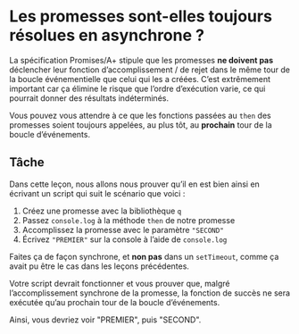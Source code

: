 # Les promesses sont-elles toujours résolues en asynchrone ?

La spécification Promises/A+ stipule que les promesses **ne doivent pas**
déclencher leur fonction d’accomplissement / de rejet dans le même tour
de la boucle événementielle que celui qui les a créées.  C’est extrêmement
important car ça élimine le risque que l’ordre d’exécution varie, ce qui
pourrait donner des résultats indéterminés.

Vous pouvez vous attendre à ce que les fonctions passées au `then` des
promesses soient toujours appelées, au plus tôt, au **prochain** tour de
la boucle d’événements.

## Tâche

Dans cette leçon, nous allons nous prouver qu’il en est bien ainsi en
écrivant un script qui suit le scénario que voici :

1. Créez une promesse avec la bibliothèque `q`
2. Passez `console.log` à la méthode `then` de notre promesse
3. Accomplissez la promesse avec le paramètre `"SECOND"`
4. Écrivez `"PREMIER"` sur la console à l’aide de `console.log`

Faites ça de façon synchrone, et **non pas** dans un `setTimeout`, comme
ça avait pu être le cas dans les leçons précédentes.

Votre script devrait fonctionner et vous prouver que, malgré l’accomplissement
synchrone de la promesse, la fonction de succès ne sera exécutée qu’au prochain
tour de la boucle d’événements.

Ainsi, vous devriez voir "PREMIER", puis "SECOND".
